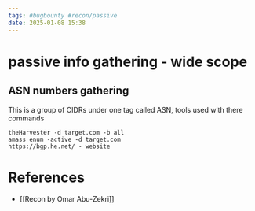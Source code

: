 ```yaml
---
tags: #bugbounty #recon/passive 
date: 2025-01-08 15:38
---
```

# passive info gathering - wide scope
## ASN numbers gathering
This is a group of CIDRs under one tag called ASN, tools used with there commands
```
theHarvester -d target.com -b all
amass enum -active -d target.com
https://bgp.he.net/ - website
```


# References
- [[Recon by Omar Abu-Zekri]]
